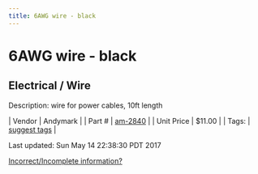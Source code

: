```yaml
---
title: 6AWG wire - black
---
```


# 6AWG wire - black
## Electrical / Wire
Description: 	wire for power cables, 10ft length 

| Vendor | Andymark | 
| Part # | [am-2840](http://www.andymark.com/product-p/am-2840.htm) | 
| Unit Price | $11.00 | 
| Tags: | [suggest tags](https://docs.google.com/forms/d/e/1FAIpQLSeWyY8v3RgOty-MyWmh9U0iivNYN_molChYyS-0U-o-kOAv_g/viewform) | 

Last updated: Sun May 14 22:38:30 PDT 2017

 [Incorrect/Incomplete information?](https://docs.google.com/forms/d/e/1FAIpQLSeWyY8v3RgOty-MyWmh9U0iivNYN_molChYyS-0U-o-kOAv_g/viewform)